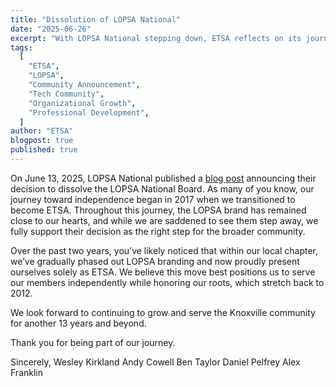 ```yaml
---
title: "Dissolution of LOPSA National"
date: "2025-06-26"
excerpt: "With LOPSA National stepping down, ETSA reflects on its journey to independence and reaffirms its commitment to serving the Knoxville tech community."
tags:
  [
    "ETSA",
    "LOPSA",
    "Community Announcement",
    "Tech Community",
    "Organizational Growth",
    "Professional Development",
  ]
author: "ETSA"
blogpost: true
published: true
---
```


On June 13, 2025, LOPSA National published a [blog post](https://lopsaetenn.us7.list-manage.com/track/click?u=e619044ef91a8f2f403722070&id=38a4e049a4&e=9ec91ac09d) announcing their decision to dissolve the LOPSA National Board. As many of you know, our journey toward independence began in 2017 when we transitioned to become ETSA. Throughout this journey, the LOPSA brand has remained close to our hearts, and while we are saddened to see them step away, we fully support their decision as the right step for the broader community.

Over the past two years, you’ve likely noticed that within our local chapter, we’ve gradually phased out LOPSA branding and now proudly present ourselves solely as ETSA. We believe this move best positions us to serve our members independently while honoring our roots, which stretch back to 2012.

We look forward to continuing to grow and serve the Knoxville community for another 13 years and beyond.

Thank you for being part of our journey.

Sincerely,
Wesley Kirkland
Andy Cowell
Ben Taylor
Daniel Pelfrey
Alex Franklin

